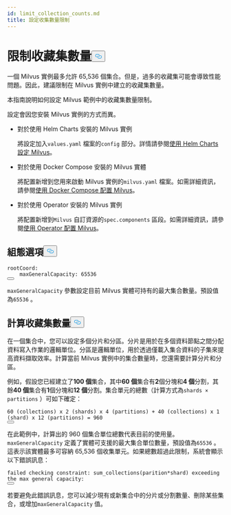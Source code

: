 ```yaml
---
id: limit_collection_counts.md
title: 設定收集數量限制
---
```

<h1 id="Limit-Collection-Counts" class="common-anchor-header">限制收藏集數量<button data-href="#Limit-Collection-Counts" class="anchor-icon" translate="no">
      <svg translate="no"
        aria-hidden="true"
        focusable="false"
        height="20"
        version="1.1"
        viewBox="0 0 16 16"
        width="16"
      >
        <path
          fill="#0092E4"
          fill-rule="evenodd"
          d="M4 9h1v1H4c-1.5 0-3-1.69-3-3.5S2.55 3 4 3h4c1.45 0 3 1.69 3 3.5 0 1.41-.91 2.72-2 3.25V8.59c.58-.45 1-1.27 1-2.09C10 5.22 8.98 4 8 4H4c-.98 0-2 1.22-2 2.5S3 9 4 9zm9-3h-1v1h1c1 0 2 1.22 2 2.5S13.98 12 13 12H9c-.98 0-2-1.22-2-2.5 0-.83.42-1.64 1-2.09V6.25c-1.09.53-2 1.84-2 3.25C6 11.31 7.55 13 9 13h4c1.45 0 3-1.69 3-3.5S14.5 6 13 6z"
        ></path>
      </svg>
    </button></h1><p>一個 Milvus 實例最多允許 65,536 個集合。但是，過多的收藏集可能會導致性能問題。因此，建議限制在 Milvus 實例中建立的收藏集數量。</p>
<p>本指南說明如何設定 Milvus 範例中的收藏集數量限制。</p>
<p>設定會因您安裝 Milvus 實例的方式而異。</p>
<ul>
<li><p>對於使用 Helm Charts 安裝的 Milvus 實例</p>
<p>將設定加入<code translate="no">values.yaml</code> 檔案的<code translate="no">config</code> 部分。詳情請參閱<a href="/docs/zh-hant/configure-helm.md">使用 Helm Charts 設定 Milvus</a>。</p></li>
<li><p>對於使用 Docker Compose 安裝的 Milvus 實體</p>
<p>將配置新增到您用來啟動 Milvus 實例的<code translate="no">milvus.yaml</code> 檔案。如需詳細資訊，請參閱<a href="/docs/zh-hant/configure-docker.md">使用 Docker Compose 配置 Milvus</a>。</p></li>
<li><p>對於使用 Operator 安裝的 Milvus 實例</p>
<p>將配置新增到<code translate="no">Milvus</code> 自訂資源的<code translate="no">spec.components</code> 區段。如需詳細資訊，請參閱<a href="/docs/zh-hant/configure_operator.md">使用 Operator 配置 Milvus</a>。</p></li>
</ul>
<h2 id="Configuration-options" class="common-anchor-header">組態選項<button data-href="#Configuration-options" class="anchor-icon" translate="no">
      <svg translate="no"
        aria-hidden="true"
        focusable="false"
        height="20"
        version="1.1"
        viewBox="0 0 16 16"
        width="16"
      >
        <path
          fill="#0092E4"
          fill-rule="evenodd"
          d="M4 9h1v1H4c-1.5 0-3-1.69-3-3.5S2.55 3 4 3h4c1.45 0 3 1.69 3 3.5 0 1.41-.91 2.72-2 3.25V8.59c.58-.45 1-1.27 1-2.09C10 5.22 8.98 4 8 4H4c-.98 0-2 1.22-2 2.5S3 9 4 9zm9-3h-1v1h1c1 0 2 1.22 2 2.5S13.98 12 13 12H9c-.98 0-2-1.22-2-2.5 0-.83.42-1.64 1-2.09V6.25c-1.09.53-2 1.84-2 3.25C6 11.31 7.55 13 9 13h4c1.45 0 3-1.69 3-3.5S14.5 6 13 6z"
        ></path>
      </svg>
    </button></h2><pre><code translate="no" class="language-yaml"><span class="hljs-attr">rootCoord:</span>
    <span class="hljs-attr">maxGeneralCapacity:</span> <span class="hljs-number">65536</span>
<button class="copy-code-btn"></button></code></pre>
<p><code translate="no">maxGeneralCapacity</code> 參數設定目前 Milvus 實體可持有的最大集合數量。預設值為<code translate="no">65536</code> 。</p>
<h2 id="Calculating-the-number-of-collections" class="common-anchor-header">計算收藏集數量<button data-href="#Calculating-the-number-of-collections" class="anchor-icon" translate="no">
      <svg translate="no"
        aria-hidden="true"
        focusable="false"
        height="20"
        version="1.1"
        viewBox="0 0 16 16"
        width="16"
      >
        <path
          fill="#0092E4"
          fill-rule="evenodd"
          d="M4 9h1v1H4c-1.5 0-3-1.69-3-3.5S2.55 3 4 3h4c1.45 0 3 1.69 3 3.5 0 1.41-.91 2.72-2 3.25V8.59c.58-.45 1-1.27 1-2.09C10 5.22 8.98 4 8 4H4c-.98 0-2 1.22-2 2.5S3 9 4 9zm9-3h-1v1h1c1 0 2 1.22 2 2.5S13.98 12 13 12H9c-.98 0-2-1.22-2-2.5 0-.83.42-1.64 1-2.09V6.25c-1.09.53-2 1.84-2 3.25C6 11.31 7.55 13 9 13h4c1.45 0 3-1.69 3-3.5S14.5 6 13 6z"
        ></path>
      </svg>
    </button></h2><p>在一個集合中，您可以設定多個分片和分區。分片是用於在多個資料節點之間分配資料寫入作業的邏輯單位。分區是邏輯單位，用於透過僅載入集合資料的子集來提高資料擷取效率。計算當前 Milvus 實例中的集合數量時，您還需要計算分片和分區。</p>
<p>例如，假設您已經建立了<strong>100 個</strong>集合，其中<strong>60 個</strong>集合有<strong>2</strong>個分塊和<strong>4 個</strong>分割，其餘<strong>40 個</strong>集合有<strong>1</strong>個分塊和<strong>12 個</strong>分割。集合單元的總數（計算方式為<code translate="no">shards × partitions</code> ）可如下確定：</p>
<pre><code translate="no">60 (collections) x 2 (shards) x 4 (partitions) + 40 (collections) x 1 (shard) x 12 (partitions) = 960
<button class="copy-code-btn"></button></code></pre>
<p>在此範例中，計算出的 960 個集合單位總數代表目前的使用量。<code translate="no">maxGeneralCapacity</code> 定義了實體可支援的最大集合單位數量，預設值為<code translate="no">65536</code> 。這表示該實體最多可容納 65,536 個收集單元。如果總數超過此限制，系統會顯示以下錯誤訊息：</p>
<pre><code translate="no" class="language-shell">failed checking constraint: sum_collections(parition*shard) exceeding the max general capacity:
<button class="copy-code-btn"></button></code></pre>
<p>若要避免此錯誤訊息，您可以減少現有或新集合中的分片或分割數量、刪除某些集合，或增加<code translate="no">maxGeneralCapacity</code> 值。</p>
